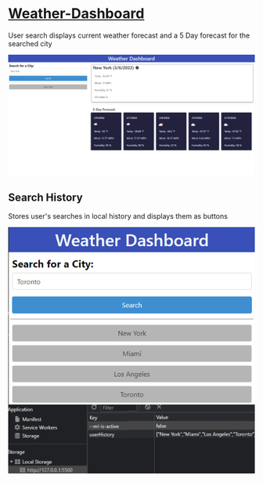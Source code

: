 <h1><a href="https://jamehzlee.github.io/Weather-Dashboard/">Weather-Dashboard<a></h1>

User search displays current weather forecast and a 5 Day forecast for the searched city

![weather page](./assets/images/weather-page.png)

## Search History

Stores user's searches in local history and displays them as buttons

![local storage](./assets/images/weather-local.png)